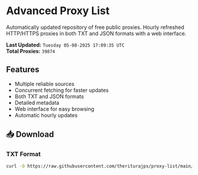 # Advanced Proxy List

Automatically updated repository of free public proxies. Hourly refreshed HTTP/HTTPS proxies in both TXT and JSON formats with a web interface.

**Last Updated:** `Tuesday 05-08-2025 17:09:35 UTC`  
**Total Proxies:** `39874`

## Features
- Multiple reliable sources
- Concurrent fetching for faster updates
- Both TXT and JSON formats
- Detailed metadata
- Web interface for easy browsing
- Automatic hourly updates

## 📥 Download

### TXT Format
```bash
curl -O https://raw.githubusercontent.com/theriturajps/proxy-list/main/proxies.txt